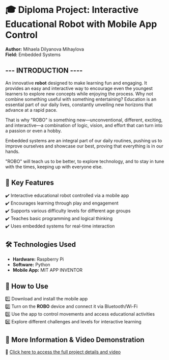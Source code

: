  # 🎓 Diploma Project: Interactive Educational Robot with Mobile App Control  
**Author:** Mihaela Dilyanova Mihaylova  
**Field:** Embedded Systems  

--- INTRODUCTION ----
-
An innovative **robot** designed to make learning fun and engaging. It provides an easy and interactive way to encourage even the youngest learners to explore new concepts while enjoying the process. Why not combine something useful with something entertaining? Education is an essential part of our daily lives, constantly unveiling new horizons that advance at a rapid pace.

That is why "ROBO" is something new—unconventional, different, exciting, and interactive—a combination of logic, vision, and effort that can turn into a passion or even a hobby.

Embedded systems are an integral part of our daily routines, pushing us to improve ourselves and showcase our best, proving that everything is in our hands.

"ROBO" will teach us to be better, to explore technology, and to stay in tune with the times, keeping up with everyone else.



## 🔹 Key Features  
✔️ Interactive educational robot controlled via a mobile app  
✔️ Encourages learning through play and engagement  
✔️ Supports various difficulty levels for different age groups  
✔️ Teaches basic programming and logical thinking  
✔️ Uses embedded systems for real-time interaction  




## 🛠️ Technologies Used  
- **Hardware:** Raspberry Pi  
- **Software:** Python 
- **Mobile App:** MIT APP INVENTOR


  
## 📖 How to Use  
1️⃣ Download and install the mobile app  
2️⃣ Turn on the **ROBO** device and connect it via Bluetooth/Wi-Fi  
3️⃣ Use the app to control movements and access educational activities  
4️⃣ Explore different challenges and levels for interactive learning  




## 📌 More Information & Video Demonstration  
🔗 [Click here to access the full project details and video](https://drive.google.com/drive/folders/1duf2EE6l6_UVae5DAVYT1l7sxGNdrMRY)

